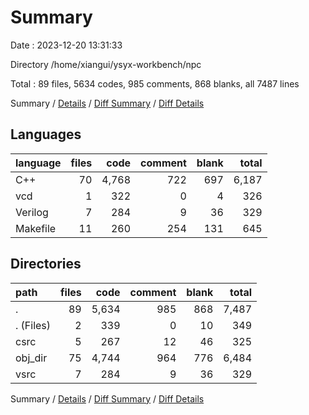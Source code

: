 # Summary

Date : 2023-12-20 13:31:33

Directory /home/xiangui/ysyx-workbench/npc

Total : 89 files,  5634 codes, 985 comments, 868 blanks, all 7487 lines

Summary / [Details](details.md) / [Diff Summary](diff.md) / [Diff Details](diff-details.md)

## Languages
| language | files | code | comment | blank | total |
| :--- | ---: | ---: | ---: | ---: | ---: |
| C++ | 70 | 4,768 | 722 | 697 | 6,187 |
| vcd | 1 | 322 | 0 | 4 | 326 |
| Verilog | 7 | 284 | 9 | 36 | 329 |
| Makefile | 11 | 260 | 254 | 131 | 645 |

## Directories
| path | files | code | comment | blank | total |
| :--- | ---: | ---: | ---: | ---: | ---: |
| . | 89 | 5,634 | 985 | 868 | 7,487 |
| . (Files) | 2 | 339 | 0 | 10 | 349 |
| csrc | 5 | 267 | 12 | 46 | 325 |
| obj_dir | 75 | 4,744 | 964 | 776 | 6,484 |
| vsrc | 7 | 284 | 9 | 36 | 329 |

Summary / [Details](details.md) / [Diff Summary](diff.md) / [Diff Details](diff-details.md)